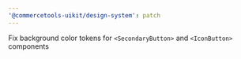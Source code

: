 ```yaml
---
'@commercetools-uikit/design-system': patch
---
```


Fix background color tokens for `<SecondaryButton>` and `<IconButton>` components